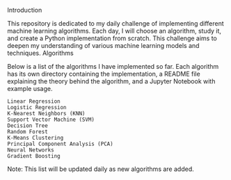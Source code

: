 Introduction

This repository is dedicated to my daily challenge of implementing different machine learning algorithms. Each day, I will choose an algorithm, study it, and create a Python implementation from scratch. This challenge aims to deepen my understanding of various machine learning models and techniques.
Algorithms

Below is a list of the algorithms I have implemented so far. Each algorithm has its own directory containing the implementation, a README file explaining the theory behind the algorithm, and a Jupyter Notebook with example usage.

    Linear Regression
    Logistic Regression
    K-Nearest Neighbors (KNN)
    Support Vector Machine (SVM)
    Decision Tree
    Random Forest
    K-Means Clustering
    Principal Component Analysis (PCA)
    Neural Networks
    Gradient Boosting

Note: This list will be updated daily as new algorithms are added.
